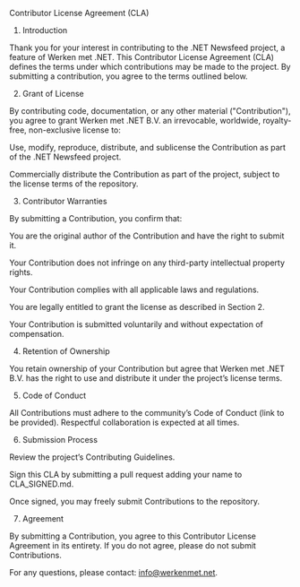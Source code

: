 Contributor License Agreement (CLA)

1. Introduction

Thank you for your interest in contributing to the .NET Newsfeed project, a feature of Werken met .NET. This Contributor License Agreement (CLA) defines the terms under which contributions may be made to the project. By submitting a contribution, you agree to the terms outlined below.

2. Grant of License

By contributing code, documentation, or any other material ("Contribution"), you agree to grant Werken met .NET B.V. an irrevocable, worldwide, royalty-free, non-exclusive license to:

Use, modify, reproduce, distribute, and sublicense the Contribution as part of the .NET Newsfeed project.

Commercially distribute the Contribution as part of the project, subject to the license terms of the repository.

3. Contributor Warranties

By submitting a Contribution, you confirm that:

You are the original author of the Contribution and have the right to submit it.

Your Contribution does not infringe on any third-party intellectual property rights.

Your Contribution complies with all applicable laws and regulations.

You are legally entitled to grant the license as described in Section 2.

Your Contribution is submitted voluntarily and without expectation of compensation.

4. Retention of Ownership

You retain ownership of your Contribution but agree that Werken met .NET B.V. has the right to use and distribute it under the project’s license terms.

5. Code of Conduct

All Contributions must adhere to the community’s Code of Conduct (link to be provided). Respectful collaboration is expected at all times.

6. Submission Process

Review the project’s Contributing Guidelines.

Sign this CLA by submitting a pull request adding your name to CLA_SIGNED.md.

Once signed, you may freely submit Contributions to the repository.

7. Agreement

By submitting a Contribution, you agree to this Contributor License Agreement in its entirety. If you do not agree, please do not submit Contributions.

For any questions, please contact: info@werkenmet.net.
